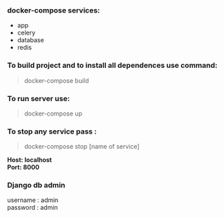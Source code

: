 ### docker-compose services:
+ app
+ celery
+ database
+ redis

### To build project and to install all dependences use command:

>docker-compose build

### To run server use:

>docker-compose up

### To stop any service pass :

>docker-compose stop [name of service]


**Host: localhost**<br>
**Port: 8000**


### Django db admin

username : admin <br>
password : admin
